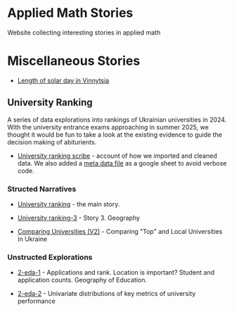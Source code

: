 # Applied Math Stories
Website collecting interesting stories in applied math 
# Miscellaneous Stories 

- [Length of solar day in Vinnytsia](https://raw.githack.com/olesandr-k/applied-math-stories/refs/heads/main/analysis/solar-day/solar-day-vinnytsia.html)

## University Ranking 

A series of data explorations into rankings of Ukrainian universities in 2024. With the university entrance exams approaching in summer 2025, we thought it would be fun to take a look at the existing evidence to guide the decision making of abiturients. 

- [University ranking scribe](https://raw.githack.com/olesandr-k/applied-math-stories/main/analysis/university-ranking/1-scribe.html) - account of how we imported and cleaned data. We also added a [meta data file](https://docs.google.com/spreadsheets/d/1MbTBWkIPMeIIjmLH4Q__TVWUg9y9KqTY34MwWYP0HoM/edit?gid=0#gid=0) as a google sheet to avoid verbose code.

### Structed Narratives 

- [University ranking](https://raw.githack.com/olesandr-k/applied-math-stories/refs/heads/main/analysis/university-ranking/university-ranking.html) - the main story.

- [University ranking-3](https://raw.githack.com/olesandr-k/applied-math-stories/refs/heads/main/analysis/university-ranking/university-ranking-3.html) - Story 3. Geography

- [Comparing Universities (V2)]([https://raw.githack.com/olesandr-k/applied-math-stories/refs/heads/main/analysis/university-ranking/comparing-universities-v2.html](https://raw.githack.com/oleksandkov/applied-math-stories/9928e378ce1288ca6dd354ad48fc719fc5129282/analysis/university-ranking/comparing-universities-v2.html)) - Comparing "Top" and Local Universities in Ukraine

### Unstructed Explorations 

- [2-eda-1](https://raw.githack.com/olesandr-k/applied-math-stories/main/analysis/university-ranking/2-eda-1.html) - Applications and rank. Location is important? Student and application counts. Geography of Education.

- [2-eda-2](https://raw.githack.com/olesandr-k/applied-math-stories/main/analysis/university-ranking/2-eda-2.html) - Univariate distributions of key metrics of university performance 
